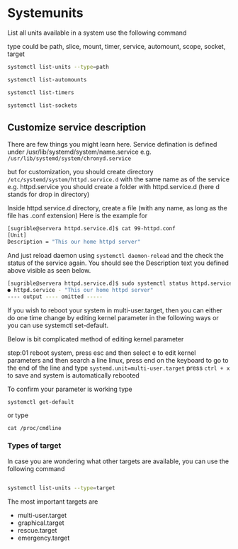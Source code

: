 # Systemunits

List all units available in a system use the following command

type could be path, slice, mount, timer, service, automount, scope, socket, target

```bash
systemctl list-units --type=path

systemctl list-automounts

systemctl list-timers

systemctl list-sockets
```

## Customize service description

There are few things you might learn here.
Service defination is defined under /usr/lib/systemd/system/name.service e.g.
`/usr/lib/systemd/system/chronyd.service`

but for customization, you should create directory `/etc/systemd/system/httpd.service.d` with the same name as of the service
e.g. httpd.service you should create a folder with httpd.service.d (here d stands for drop in directory)

Inside httpd.service.d directory, create a file (with any name, as long as the file has .conf extension)
Here is the example for 

```bash
[sugrible@servera httpd.service.d]$ cat 99-httpd.conf
[Unit]
Description = "This our home httpd server"
```

And just reload daemon using `systemctl daemon-reload` and the check the status of the service again. You should see the Description text you defined above visible as seen below.

```bash
[sugrible@servera httpd.service.d]$ sudo systemctl status httpd.service
● httpd.service - "This our home httpd server"
---- output ---- omitted -----
```

If you wish to reboot your system in multi-user.target, then you can either do one time change by editing 
kernel parameter in the following ways or you can use systemctl set-default.

Below is bit complicated method of editing kernel parameter

step:01 reboot system, press esc and then select e to edit kernel parameters and then search a line linux, press end on the keyboard to go
to the end of the line and type `systemd.unit=multi-user.target`
press `ctrl + x` to save and system is automatically rebooted

To confirm your parameter is working type

`systemctl get-default`

or type 

`cat /proc/cmdline`

### Types of target

In case you are wondering what other targets are available, you can use the following command

```bash

systemctl list-units --type=target

```

The most important targets are 

- multi-user.target
- graphical.target
- rescue.target
- emergency.target

